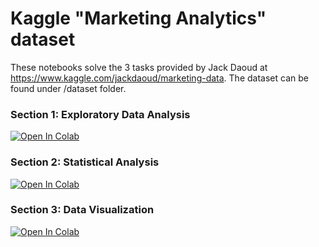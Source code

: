 # Kaggle "Marketing Analytics" dataset 

These notebooks solve the 3 tasks provided by Jack Daoud at https://www.kaggle.com/jackdaoud/marketing-data. 
The dataset can be found under /dataset folder.

### Section 1: Exploratory Data Analysis
[![Open In Colab](https://colab.research.google.com/assets/colab-badge.svg)](hhttps://colab.research.google.com/github/jegork/marketing-analytics-kaggle/blob/main/Section1.ipynb) 

### Section 2: Statistical Analysis
[![Open In Colab](https://colab.research.google.com/assets/colab-badge.svg)](hhttps://colab.research.google.com/github/jegork/marketing-analytics-kaggle/blob/main/Section3.ipynb) 

### Section 3: Data Visualization
[![Open In Colab](https://colab.research.google.com/assets/colab-badge.svg)](hhttps://colab.research.google.com/github/jegork/marketing-analytics-kaggle/blob/main/Section3.ipynb) 